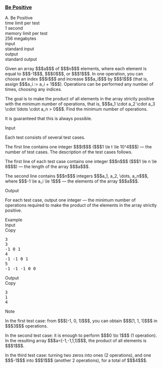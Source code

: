 <h3><a href="https://codeforces.com/contest/2149/problem/A" target="_blank" rel="noopener noreferrer">Be Positive</a></h3>

<div class="header"><div class="title">A. Be Positive</div><div class="time-limit"><div class="property-title">time limit per test</div>1 second</div><div class="memory-limit"><div class="property-title">memory limit per test</div>256 megabytes</div><div class="input-file input-standard"><div class="property-title">input</div>standard input</div><div class="output-file output-standard"><div class="property-title">output</div>standard output</div></div><div><p>Given an array $$$a$$$ of $$$n$$$ elements, where each element is equal to $$$-1$$$, $$$0$$$, or $$$1$$$. In one operation, you can choose an index $$$i$$$ and increase $$$a_i$$$ by $$$1$$$ (that is, assign $$$a_i := a_i + 1$$$). Operations can be performed any number of times, choosing any indices.</p><p>The goal is to make the product of all elements in the array strictly positive with the minimum number of operations, that is, $$$a_1 \cdot a_2 \cdot a_3 \cdot \ldots \cdot a_n > 0$$$. Find the minimum number of operations.</p><p>It is guaranteed that this is always possible.</p></div><div class="input-specification"><div class="section-title">Input</div><p>Each test consists of several test cases.</p><p>The first line contains one integer $$$t$$$ ($$$1 \le t \le 10^4$$$) — the number of test cases. The description of the test cases follows.</p><p>The first line of each test case contains one integer $$$n$$$ ($$$1 \le n \le 8$$$) — the length of the array $$$a$$$.</p><p>The second line contains $$$n$$$ integers $$$a_1, a_2, \dots, a_n$$$, where $$$-1 \le a_i \le 1$$$ — the elements of the array $$$a$$$.</p></div><div class="output-specification"><div class="section-title">Output</div><p>For each test case, output one integer — the minimum number of operations required to make the product of the elements in the array strictly positive.</p></div><div class="sample-tests"><div class="section-title">Example</div><div class="sample-test"><div class="input"><div class="title">Input<div title="Copy" data-clipboard-target="#id009706497075524586" id="id008500638226479538" class="input-output-copier">Copy</div></div><pre id="id009706497075524586"><div class="test-example-line test-example-line-even test-example-line-0">3</div><div class="test-example-line test-example-line-odd test-example-line-1">3</div><div class="test-example-line test-example-line-odd test-example-line-1">-1 0 1</div><div class="test-example-line test-example-line-even test-example-line-2">4</div><div class="test-example-line test-example-line-even test-example-line-2">-1 -1 0 1</div><div class="test-example-line test-example-line-odd test-example-line-3">5</div><div class="test-example-line test-example-line-odd test-example-line-3">-1 -1 -1 0 0</div></pre></div><div class="output"><div class="title">Output<div title="Copy" data-clipboard-target="#id005613746262817474" id="id003176820312951365" class="input-output-copier">Copy</div></div><pre id="id005613746262817474"><div class="test-example-line test-example-line-odd test-example-line-1">3</div><div class="test-example-line test-example-line-even test-example-line-2">1</div><div class="test-example-line test-example-line-odd test-example-line-3">4</div></pre></div></div></div><div class="note"><div class="section-title">Note</div><p>In the first test case: from $$$[-1, 0, 1]$$$, you can obtain $$$[1, 1, 1]$$$ in $$$3$$$ operations.</p><p>In the second test case: it is enough to perform $$$0 \to 1$$$ (1 operation). In the resulting array $$$a=[-1,-1,1,1]$$$, the product of all elements is $$$1$$$.</p><p>In the third test case: turning two zeros into ones (2 operations), and one $$$-1$$$ into $$$1$$$ (another 2 operations), for a total of $$$4$$$.</p></div>